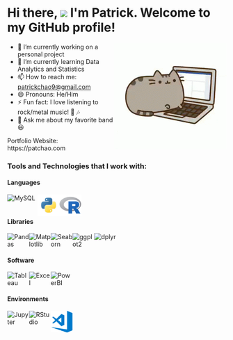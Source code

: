 # Hi there, <img src="https://emojis.slackmojis.com/emojis/images/1584726375/8272/blob-cool.gif?1584726375" width="30"/> I'm Patrick. Welcome to my GitHub profile!
<img align='right' src='computer-cat.gif'>

- 🔭 I’m currently working on a personal project
- 🌱 I’m currently learning Data Analytics and Statistics
- 📫 How to reach me: patrickchao9@gmail.com
- 😄 Pronouns: He/Him
- ⚡ Fun fact: I love listening to rock/metal music! :metal: :notes:
- 💬 Ask me about my favorite band :laughing:

<p>Portfolio Website: https://patchao.com</p>

### Tools and Technologies that I work with:</br>

#### Languages
<img align="left" alt="MySQL" width="70px" height="50px" src="https://www.mysql.com/common/logos/logo-mysql-170x115.png">
<img align="left" alt="Python" width="50px" height="50px" src="https://raw.githubusercontent.com/github/explore/80688e429a7d4ef2fca1e82350fe8e3517d3494d/topics/python/python.png">
<img align="left" alt="R" width="50px" src="https://raw.githubusercontent.com/github/explore/80688e429a7d4ef2fca1e82350fe8e3517d3494d/topics/r/r.png">
</br></br>

#### Libraries
<img align="left" alt="Pandas" width="50px" height="50px" src="https://upload.wikimedia.org/wikipedia/commons/2/22/Pandas_mark.svg">
<img align="left" alt="Matplotlib" width="50px" src="https://upload.wikimedia.org/wikipedia/commons/8/84/Matplotlib_icon.svg">
<img align="left" alt="Seaborn" width="50px" src="https://user-images.githubusercontent.com/315810/92159303-30d41100-edfb-11ea-8107-1c5352202571.png">
<img align="left" alt="ggplot2" width="50px" height="50px" src="https://ggplot2.tidyverse.org/logo.png">
<img align="left" alt="dplyr" width="50px" height="50px" src="https://d33wubrfki0l68.cloudfront.net/071952491ec4a6a532a3f70ecfa2507af4d341f9/ff4d9/wp-content/uploads/2014/04/dplyr.png">
</br></br>

#### Software
<img align="left" alt="Tableau" width="50px" src="https://cdn.worldvectorlogo.com/logos/tableau-software.svg">
<img align="left" alt="Excel" width="50px" src="https://upload.wikimedia.org/wikipedia/commons/8/86/Microsoft_Excel_2013_logo.svg">
<img align="left" alt="PowerBI" width="50px" src="https://upload.wikimedia.org/wikipedia/commons/c/c9/Power_bi_logo_black.svg">
</br></br>

#### Environments
<img align="left" alt="Jupyter" width="50px" height="50px" src="https://upload.wikimedia.org/wikipedia/commons/3/38/Jupyter_logo.svg">
<img align="left" alt="RStudio" width="50px" src="https://i0.wp.com/static1.squarespace.com/static/51156277e4b0b8b2ffe11c00/t/583ccafcbebafbc5c11fa6ec/1480379239088/RStudio-Ball.png?zoom=1.25&w=578&ssl=1">
<img align="left" alt="VSCode" width="50px" height="50px" src="https://raw.githubusercontent.com/github/explore/80688e429a7d4ef2fca1e82350fe8e3517d3494d/topics/visual-studio-code/visual-studio-code.png">

<!--
**Patrick5225/Patrick5225** is a ✨ _special_ ✨ repository because its `README.md` (this file) appears on your GitHub profile.

Here are some ideas to get you started:

- 🔭 I’m currently working on ...
- 🌱 I’m currently learning ...
- 👯 I’m looking to collaborate on ...
- 🤔 I’m looking for help with ...
- 💬 Ask me about ...
- 📫 How to reach me: ...
- 😄 Pronouns: ...
- ⚡ Fun fact: ...
-->
